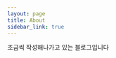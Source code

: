 ```yaml
---
layout: page
title: About
sidebar_link: true
---
```


<p class="message">
  조금씩 작성해나가고 있는 블로그입니다
</p>